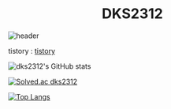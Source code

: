 <center><h1>DKS2312</h1></center>

![header](https://capsule-render.vercel.app/api?type=모양&color=auto&height=높이&section=header&text=텍스트&fontSize=폰트크기)
<p class="has-line-data" data-line-start="2" data-line-end="4">tistory : <a href="https://dtg2312.tistory.com/">tistory</a><br>
<p class="has-line-data" data-line-start="5" data-line-end="6"><img src="https://github-readme-stats.vercel.app/api?username=dks2312&amp;show_icons=true&amp;theme=buefy" alt="dks2312's GitHub stats"></p>
<p class="has-line-data" data-line-start="9" data-line-end="10"><a href="https://solved.ac/dks2312"><img src="http://mazassumnida.wtf/api/v2/generate_badge?boj=dks2312" alt="Solved.ac dks2312"></a></p>
<p class="has-line-data" data-line-start="13" data-line-end="14"><a href="https://github.com/anuraghazra/github-readme-stats"><img src="https://github-readme-stats.vercel.app/api/top-langs/?username=dks2312&amp;layout=compact&amp;theme=buefy&amp;langs_count=10" alt="Top Langs"></a></p>
